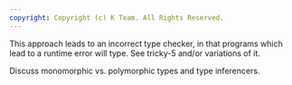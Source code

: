 ```yaml
---
copyright: Copyright (c) K Team. All Rights Reserved.
---
```


This approach leads to an incorrect type checker, in that programs which
lead to a runtime error will type.  See tricky-5 and/or variations of it.

Discuss monomorphic vs. polymorphic types and type inferencers.
